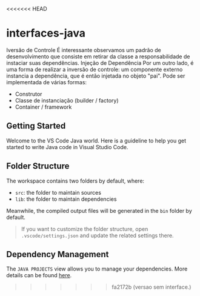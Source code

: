 <<<<<<< HEAD
# interfaces-java

Iversão de Controle 
É interessante observamos um padrão de desenvolvimento  que consiste em retirar da classe a responsabilidade de instaciar suas dependências.
Injeção de Dependência
Por um outro lado, é uma forma de realizar a inversão de controle: um componente externo instancia a dependência, que é então injetada no objeto "pai". Pode ser implementada de várias formas:
- Construtor
- Classe de instanciação (builder / factory)
- Container / framework

## Getting Started

Welcome to the VS Code Java world. Here is a guideline to help you get started to write Java code in Visual Studio Code.

## Folder Structure

The workspace contains two folders by default, where:

- `src`: the folder to maintain sources
- `lib`: the folder to maintain dependencies

Meanwhile, the compiled output files will be generated in the `bin` folder by default.

> If you want to customize the folder structure, open `.vscode/settings.json` and update the related settings there.

## Dependency Management

The `JAVA PROJECTS` view allows you to manage your dependencies. More details can be found [here](https://github.com/microsoft/vscode-java-dependency#manage-dependencies).
>>>>>>> fa2172b (versao sem interface.)
